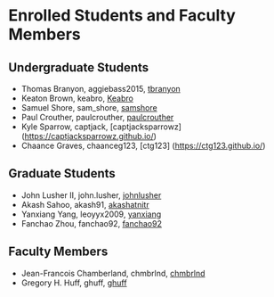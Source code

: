 Enrolled Students and Faculty Members
=====================================


Undergraduate Students
----------------------

* Thomas Branyon, aggiebass2015, [tbranyon](https://tbranyon.github.io/)
* Keaton Brown, keabro, [Keabro](https://Keabro.github.io/)
* Samuel Shore, sam_shore, [samshore](https://samshroe.github.io/)
* Paul Crouther, paulcrouther, [paulcrouther](https://paulcrouther.github.io/)
* Kyle Sparrow, captjack, [captjacksparrowz] (https://captjacksparrowz.github.io/)
* Chaance Graves, chaanceg123, [ctg123] (https://ctg123.github.io/)

Graduate Students
-----------------
* John Lusher II, john.lusher, [johnlusher](https://johnlusher.github.io/)
* Akash Sahoo, akash91, [akashatnitr](https://akashatnitr.github.io/)
* Yanxiang Yang, leoyyx2009, [yanxiang](http://leoyyx2009.github.io/)
* Fanchao Zhou, fanchao92, [fanchao92](https://fanchao92.github.io/)


Faculty Members
---------------

* Jean-Francois Chamberland, chmbrlnd, [chmbrlnd](https://github.com/chmbrlnd)
* Gregory H. Huff, ghuff, [ghuff](https://github.com/ghuff)
